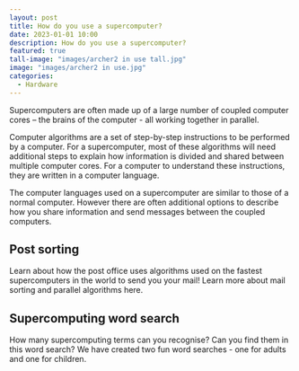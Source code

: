 ```yaml
---
layout: post
title: How do you use a supercomputer?
date: 2023-01-01 10:00
description: How do you use a supercomputer?
featured: true
tall-image: "images/archer2 in use tall.jpg"
image: "images/archer2 in use.jpg"
categories: 
  - Hardware
---
```



Supercomputers are often made up of a large number of coupled computer cores – the brains of the computer - all working together in parallel.

Computer algorithms are a set of step-by-step instructions to be performed by a computer. For a supercomputer, most of these algorithms will need additional steps to explain how information is divided and shared between multiple computer cores. For a computer to understand these instructions, they are written in a computer language.

The computer languages used on a supercomputer are similar to those of a normal computer. However there are often additional options to describe how you share information and send messages between the coupled computers. 

## Post sorting

Learn about how the post office uses algorithms used on the fastest supercomputers in the world to send you your mail! Learn more about mail sorting and parallel algorithms here.

## Supercomputing word search

How many supercomputing terms can you recognise? Can you find them in this word search? We have created two fun word searches - one for adults and one for children.
